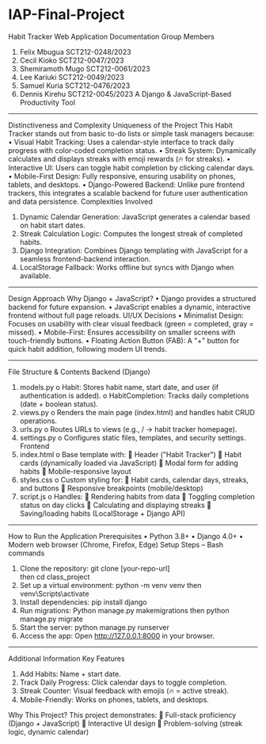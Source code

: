 # IAP-Final-Project

Habit Tracker Web Application Documentation
Group Members
1.	Felix Mbugua			SCT212-0248/2023
2.	Cecil Kioko 		 	SCT212-0047/2023
3.	Shemiramoth Mugo 		SCT212-0061/2023 
4.	Lee Kariuki 			SCT212-0049/2023
5.	Samuel Kuria 			 SCT212-0476/2023
6.	Dennis Kirehu			SCT212-0045/2023
A Django & JavaScript-Based Productivity Tool
________________________________________
Distinctiveness and Complexity
Uniqueness of the Project
This Habit Tracker stands out from basic to-do lists or simple task managers because:
•	Visual Habit Tracking: Uses a calendar-style interface to track daily progress with color-coded completion status.
•	Streak System: Dynamically calculates and displays streaks with emoji rewards (🔥 for streaks).
•	Interactive UI: Users can toggle habit completion by clicking calendar days.
•	Mobile-First Design: Fully responsive, ensuring usability on phones, tablets, and desktops.
•	Django-Powered Backend: Unlike pure frontend trackers, this integrates a scalable backend for future user authentication and data persistence.
Complexities Involved
1.	Dynamic Calendar Generation: JavaScript generates a calendar based on habit start dates.
2.	Streak Calculation Logic: Computes the longest streak of completed habits.
3.	Django Integration: Combines Django templating with JavaScript for a seamless frontend-backend interaction.
4.	LocalStorage Fallback: Works offline but syncs with Django when available.
________________________________________
Design Approach
Why Django + JavaScript?
•	Django provides a structured backend for future expansion.
•	JavaScript enables a dynamic, interactive frontend without full page reloads.
UI/UX Decisions
•	Minimalist Design: Focuses on usability with clear visual feedback (green = completed, gray = missed).
•	Mobile-First: Ensures accessibility on smaller screens with touch-friendly buttons.
•	Floating Action Button (FAB): A "+" button for quick habit addition, following modern UI trends.
________________________________________
File Structure & Contents
Backend (Django)
1.	models.py
o	Habit: Stores habit name, start date, and user (if authentication is added).
o	HabitCompletion: Tracks daily completions (date + boolean status).
2.	views.py
o	Renders the main page (index.html) and handles habit CRUD operations.
3.	urls.py
o	Routes URLs to views (e.g., / → habit tracker homepage).
4.	settings.py
o	Configures static files, templates, and security settings.
Frontend
1.	index.html
o	Base template with:
	Header ("Habit Tracker")
	Habit cards (dynamically loaded via JavaScript)
	Modal form for adding habits
	Mobile-responsive layout
2.	styles.css
o	Custom styling for:
	Habit cards, calendar days, streaks, and buttons
	Responsive breakpoints (mobile/desktop)
3.	script.js
o	Handles:
	Rendering habits from data
	Toggling completion status on day clicks
	Calculating and displaying streaks
	Saving/loading habits (LocalStorage + Django API)
________________________________________
How to Run the Application
Prerequisites
•	Python 3.8+
•	Django 4.0+
•	Modern web browser (Chrome, Firefox, Edge)
Setup Steps – Bash commands
1.	Clone the repository:
git clone [your-repo-url]   
then
cd class_project
2.	Set up a virtual environment:
python -m venv venv
then
venv\Scripts\activate    
3.	Install dependencies:
pip install django
4.	Run migrations:
Python manage.py makemigrations
then
python manage.py migrate
5.	Start the server:
python manage.py runserver
6.	Access the app:
Open http://127.0.0.1:8000 in your browser.
________________________________________
Additional Information
Key Features
1.	 Add Habits: Name + start date.
2.	 Track Daily Progress: Click calendar days to toggle completion.
3.	 Streak Counter: Visual feedback with emojis (🔥 = active streak).
4.	 Mobile-Friendly: Works on phones, tablets, and desktops.

Why This Project?
This project demonstrates:
	Full-stack proficiency (Django + JavaScript)
	Interactive UI design
	Problem-solving (streak logic, dynamic calendar)


